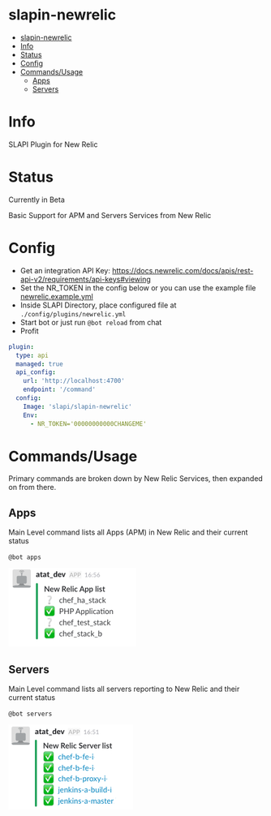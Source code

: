 # slapin-newrelic

<!-- TOC depthFrom:1 depthTo:6 withLinks:1 updateOnSave:1 orderedList:0 -->

- [slapin-newrelic](#slapin-newrelic)
- [Info](#info)
- [Status](#status)
- [Config](#config)
- [Commands/Usage](#commandsusage)
	- [Apps](#apps)
	- [Servers](#servers)

<!-- /TOC -->

# Info

SLAPI Plugin for New Relic

# Status

Currently in Beta

Basic Support for APM and Servers Services from New Relic

# Config

-   Get an integration API Key: <https://docs.newrelic.com/docs/apis/rest-api-v2/requirements/api-keys#viewing>
-   Set the NR_TOKEN in the config below or you can use the example file [newrelic.example.yml](newrelic.example.yml)
-   Inside SLAPI Directory, place configured file at `./config/plugins/newrelic.yml`
-   Start bot or just run `@bot reload` from chat
-   Profit

```yaml
plugin:
  type: api
  managed: true
  api_config:
    url: 'http://localhost:4700'
    endpoint: '/command'
  config:
    Image: 'slapi/slapin-newrelic'
    Env:
      - NR_TOKEN='00000000000CHANGEME'
```

# Commands/Usage

Primary commands are broken down by New Relic Services, then expanded on from there.

## Apps

Main Level command lists all Apps (APM) in New Relic and their current status

`@bot apps`

![apps command](https://github.com/ImperialLabs/slapin-newrelic/raw/master/img/apps_nr_cmd.png)

## Servers

Main Level command lists all servers reporting to New Relic and their current status

`@bot servers`

![apps command](https://github.com/ImperialLabs/slapin-newrelic/raw/master/img/servers_nr_cmd.png)
